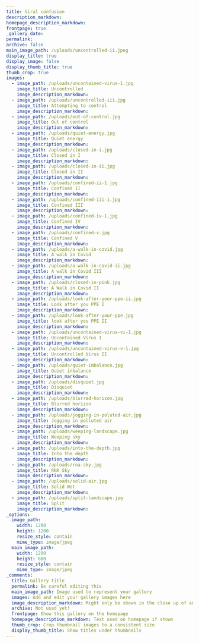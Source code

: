 ```yaml
---
title: Viral confusion
description_markdown:
homepage_description_markdown:
frontpage: true
_gallery_date:
permalink:
archive: false
main_image_path: /uploads/uncontrolled-ii.jpeg
display_title: true
display_image: false
display_thumb_title: true
thumb_crop: true
images:
  - image_path: /uploads/uncontained-virus-1.jpg
    image_title: Uncontrolled
    image_description_markdown:
  - image_path: /uploads/uncontrolled-iii.jpg
    image_title: Attempting to control
    image_description_markdown:
  - image_path: /uploads/out-of-control.jpg
    image_title: Out of control
    image_description_markdown:
  - image_path: /uploads/quiet-energy.jpg
    image_title: Quiet energy
    image_description_markdown:
  - image_path: /uploads/closed-in-i.jpg
    image_title: Closed in I
    image_description_markdown:
  - image_path: /uploads/closed-in-ii.jpg
    image_title: Closed in II
    image_description_markdown:
  - image_path: /uploads/confined-ii-1.jpg
    image_title: Confined II
    image_description_markdown:
  - image_path: /uploads/confined-iii-1.jpg
    image_title: Confined III
    image_description_markdown:
  - image_path: /uploads/confined-iv-1.jpg
    image_title: Confined IV
    image_description_markdown:
  - image_path: /uploads/confined-v.jpg
    image_title: Confined V
    image_description_markdown:
  - image_path: /uploads/a-walk-in-covid.jpg
    image_title: A walk in Covid
    image_description_markdown:
  - image_path: /uploads/a-walk-in-covid-ii.jpg
    image_title: A walk in Covid III
    image_description_markdown:
  - image_path: /uploads/closed-in-pink.jpg
    image_title: A Walk in Covid II
    image_description_markdown:
  - image_path: /uploads/look-after-your-ppe-ii.jpg
    image_title: Look after you PPE I
    image_description_markdown:
  - image_path: /uploads/look-after-your-ppe.jpg
    image_title: look after you PPE II
    image_description_markdown:
  - image_path: /uploads/uncontained-virus-vi-1.jpg
    image_title: Uncontained Virus I
    image_description_markdown:
  - image_path: /uploads/uncontained-virus-v-1.jpg
    image_title: Uncontrolled Virus II
    image_description_markdown:
  - image_path: /uploads/quiet-imbalance.jpg
    image_title: Quiet inbalance
    image_description_markdown:
  - image_path: /uploads/disquiet.jpg
    image_title: Disquiet
    image_description_markdown:
  - image_path: /uploads/blurred-horizon.jpg
    image_title: Blurred horizon
    image_description_markdown:
  - image_path: /uploads/jogging-in-poluted-air.jpg
    image_title: Jogging in polluted air
    image_description_markdown:
  - image_path: /uploads/weeping-landscape.jpg
    image_title: Weeping sky
    image_description_markdown:
  - image_path: /uploads/into-the-depth.jpg
    image_title: Into the depth
    image_description_markdown:
  - image_path: /uploads/rna-sky.jpg
    image_title: RNA Sky
    image_description_markdown:
  - image_path: /uploads/solid-air.jpg
    image_title: Solid Wet
    image_description_markdown:
  - image_path: /uploads/split-landscape.jpg
    image_title: Split
    image_description_markdown:
_options:
  image_path:
    width: 1200
    height: 1200
    resize_style: contain
    mime_type: image/jpeg
  main_image_path:
    width: 1200
    height: 800
    resize_style: contain
    mime_type: image/jpeg
_comments:
  title: Gallery title
  permalink: Be careful editing this
  main_image_path: Image used to represent your gallery
  images: Add and edit your gallery images here
  image_description_markdown: Might only be shown in the close up of an image
  archive: Not used yet!
  frontpage: Show this gallery on the homepage
  homepage_description_markdown: Text used on homepage if shown
  thumb_crop: Crop thumbnail images to a consistent size
  display_thumb_title: Show titles under thumbnails
---
```


